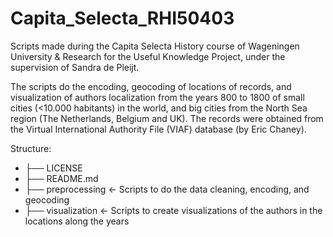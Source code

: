 # Capita_Selecta_RHI50403

Scripts made during the Capita Selecta History course of Wageningen University & Research for the Useful Knowledge Project, under the supervision of Sandra de Pleijt.

The scripts do the encoding, geocoding of locations of records, and visualization of authors localization from the years 800 to 1800 of small cities (<10.000 habitants) in the world, and big cities from the North Sea region (The Netherlands, Belgium and UK). The records were obtained from the Virtual International Authority File (VIAF) database (by Eric Chaney).

Structure:

- ├── LICENSE<br>
- ├── README.md  
- ├── preprocessing   <- Scripts to do the data cleaning, encoding, and geocoding<br>
- ├── visualization   <- Scripts to create visualizations of the authors in the locations along the years





